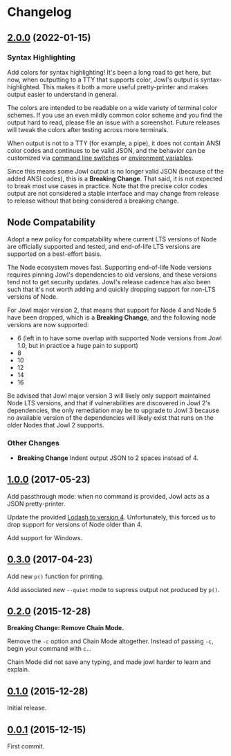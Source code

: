 # Changelog

## [2.0.0](https://github.com/daxelrod/jowl/tree/v1.0.0) (2022-01-15)

### Syntax Highlighting

Add colors for syntax highlighting! It's been a long road to get here, but now, when outputting to a TTY that supports color, Jowl's output is syntax-highlighted.
This makes it both a more useful pretty-printer and makes output easier to understand in general.

The colors are intended to be readable on a wide variety of terminal color schemes.
If you use an even mildly common color scheme and you find the output hard to read, please file an issue with a screenshot.
Future releases will tweak the colors after testing across more terminals.

When output is not to a TTY (for example, a pipe), it does not contain ANSI color codes and continues to be valid JSON, and the behavior can be customized via [command line switches](https://github.com/daxelrod/jowl/blob/master/docs/reference.md#color) or [environment variables](https://github.com/daxelrod/jowl/blob/master/docs/reference.md#force-color).

Since this means some Jowl output is no longer valid JSON (because of the added ANSI codes), this is a **Breaking Change**.
That said, it is not expected to break most use cases in practice.
Note that the precise color codes output are not considered a stable interface and may change from release to release without that being considered a breaking change.

## Node Compatability

Adopt a new policy for compatability where current LTS versions of Node are officially supported and tested, and end-of-life LTS versions are supported on a best-effort basis.

The Node ecosystem moves fast.
Supporting end-of-life Node versions requires pinning Jowl's dependencies to old versions, and these versions tend not to get security updates.
Jowl's release cadence has also been such that it's not worth adding and quickly dropping support for non-LTS versions of Node.

For Jowl major version 2, that means that support for Node 4 and Node 5 have been dropped, which is a **Breaking Change**, and the following node versions are now supported:

* 6 (left in to have some overlap with supported Node versions from Jowl 1.0, but in practice a huge pain to support)
* 8
* 10
* 12
* 14
* 16

Be advised that Jowl major version 3 will likely only support maintained Node LTS versions, and that if vulnerabilities are discovered in Jowl 2's dependencies, the only remediation may be to upgrade to Jowl 3 because no available version of the dependencies will likely exist that runs on the older Nodes that Jowl 2 supports.

### Other Changes

* **Breaking Change** Indent output JSON to 2 spaces instead of 4.

## [1.0.0](https://github.com/daxelrod/jowl/tree/v1.0.0) (2017-05-23)

Add passthrough mode: when no command is provided, Jowl acts as a JSON pretty-printer.

Update the provided [Lodash to version 4](https://github.com/lodash/lodash/wiki/Changelog#v400).
Unfortunately, this forced us to drop support for versions of Node older than 4.

Add support for Windows.

## [0.3.0](https://github.com/daxelrod/jowl/tree/v0.3.0) (2017-04-23)

Add new `p()` function for printing.

Add associated new `--quiet` mode to supress output not produced by `p()`.

## [0.2.0](https://github.com/daxelrod/jowl/tree/v0.2.0) (2015-12-28)

**Breaking Change: Remove Chain Mode.**

Remove the `-c` option and Chain Mode altogether. Instead of passing `-c`, begin your command
with `c.`.

Chain Mode did not save any typing, and made jowl harder to learn and explain.

## [0.1.0](https://github.com/daxelrod/jowl/tree/v0.1.0) (2015-12-28)

Initial release.

## [0.0.1](https://github.com/daxelrod/jowl/commit/84eb190b68a935f2f505998aee640e749d22e8a3) (2015-12-15)

First commit.
